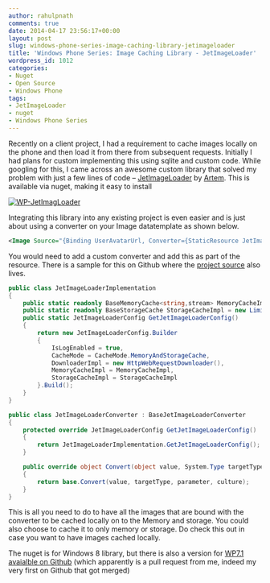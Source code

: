 ```yaml
---
author: rahulpnath
comments: true
date: 2014-04-17 23:56:17+00:00
layout: post
slug: windows-phone-series-image-caching-library-jetimageloader
title: 'Windows Phone Series: Image Caching Library - JetImageLoader'
wordpress_id: 1012
categories:
- Nuget
- Open Source
- Windows Phone
tags:
- JetImageLoader
- nuget
- Windows Phone Series
---
```


Recently on a client project, I had a requirement to cache images locally on the phone and then load it from there from subsequent requests. Initially I had plans for custom implementing this using sqlite and custom code. While googling for this, I came across an awesome custom library that solved my problem with just a few lines of code – [JetImageLoader](https://github.com/artem-zinnatullin/jet-image-loader) by [Artem](https://github.com/artem-zinnatullin). This is available via nuget, making it easy to install

[![WP-JetImagLoader](/images/WP-JetImagLoader.png)](http://www.nuget.org/packages/WP-JetImagLoader/0.8.5)

Integrating this library into any existing project is even easier and is just about using a converter on your Image datatemplate as shown below.

``` xml
<Image Source="{Binding UserAvatarUrl, Converter={StaticResource JetImageLoaderConverter}}"/>
```

You would need to add a custom converter and add this as part of the resource. There is a sample for this on Github where the [project source](https://github.com/artem-zinnatullin/jet-image-loader) also lives.

``` csharp
public class JetImageLoaderImplementation
{
    public static readonly BaseMemoryCache<string,stream> MemoryCacheImpl = new WeakMemoryCache<string,stream>();
    public static readonly BaseStorageCache StorageCacheImpl = new LimitedStorageCache(IsolatedStorageFile.GetUserStoreForApplication(), "\\image_cache", new SHA1CacheFileNameGenerator(), 1024 * 1024 * 10);</p>
    public static JetImageLoaderConfig GetJetImageLoaderConfig()
    {
        return new JetImageLoaderConfig.Builder
        {
            IsLogEnabled = true,
            CacheMode = CacheMode.MemoryAndStorageCache,
            DownloaderImpl = new HttpWebRequestDownloader(),
            MemoryCacheImpl = MemoryCacheImpl,
            StorageCacheImpl = StorageCacheImpl
        }.Build();
    }
}
```
``` csharp
public class JetImageLoaderConverter : BaseJetImageLoaderConverter
{
    protected override JetImageLoaderConfig GetJetImageLoaderConfig()
    {
        return JetImageLoaderImplementation.GetJetImageLoaderConfig();
    }

    public override object Convert(object value, System.Type targetType, object parameter, System.Globalization.CultureInfo culture)
    {
        return base.Convert(value, targetType, parameter, culture);
    }
}
```

This is all you need to do to have all the images that are bound with the converter to be cached locally on to the Memory and storage. You could also choose to cache it to only memory or storage. Do check this out in case you want to have images cached locally.

The nuget is for Windows 8 library, but there is also a version for [WP7.1 avaialble on Github](https://github.com/artem-zinnatullin/jet-image-loader/tree/master/JetImageLoader.Wp7) (which apparently is a pull request from me, indeed my very first on Github that got merged)
